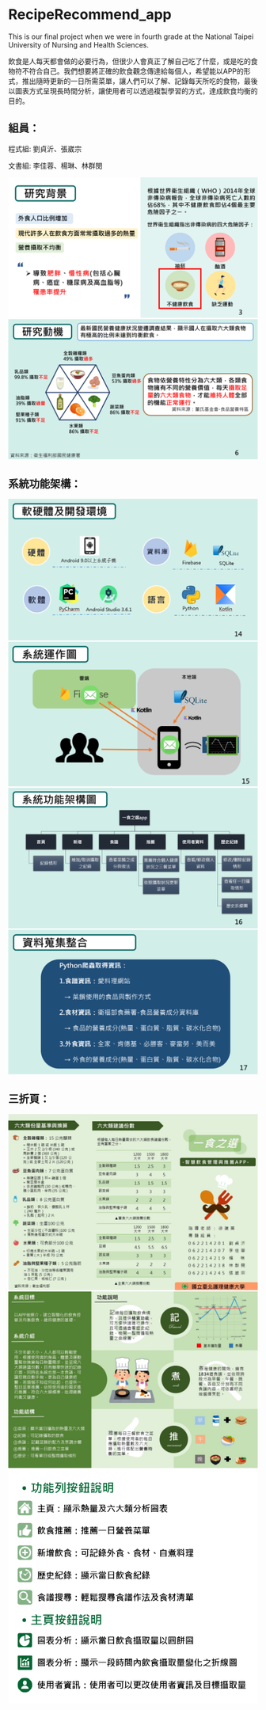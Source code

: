 # RecipeRecommend_app
This is our final project when we were in fourth grade at the National Taipei University of Nursing and Health Sciences.

飲食是人每天都會做的必要行為，但很少人會真正了解自己吃了什麼，或是吃的食物符不符合自己。我們想要將正確的飲食觀念傳達給每個人，希望能以APP的形式，推出隨時更新的一日所需菜單，讓人們可以了解、記錄每天所吃的食物，最後以圖表方式呈現長時間分析，讓使用者可以透過複製學習的方式，達成飲食均衡的目的。

## 組員：
程式組:
劉貞沂、張崴宗 

文書組:
李佳蓉、楊琳、林群閔

![](https://github.com/weitsung50110/RecipeRecommend_app/blob/master/github_images/7.png)
![](https://github.com/weitsung50110/RecipeRecommend_app/blob/master/github_images/8.png)

## 系統功能架構：
![](https://github.com/weitsung50110/RecipeRecommend_app/blob/master/github_images/3.png)
![](https://github.com/weitsung50110/RecipeRecommend_app/blob/master/github_images/4.png)
![](https://github.com/weitsung50110/RecipeRecommend_app/blob/master/github_images/5.png)
![](https://github.com/weitsung50110/RecipeRecommend_app/blob/master/github_images/6.png)

## 三折頁：
![](https://github.com/weitsung50110/RecipeRecommend_app/blob/master/github_images/0.JPG)
![](https://github.com/weitsung50110/RecipeRecommend_app/blob/master/github_images/1.JPG)
![](https://github.com/weitsung50110/RecipeRecommend_app/blob/master/github_images/2.png)
